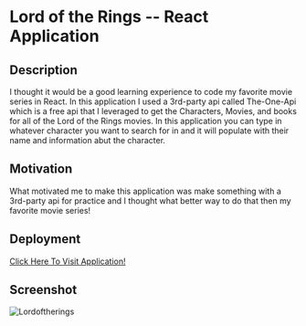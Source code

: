 # Lord of the Rings -- React Application

## Description
I thought it would be a good learning experience to code my favorite movie series in React. In this application I used a 3rd-party api called The-One-Api which is a free api that I leveraged to get the Characters, Movies, and books for all of the Lord of the Rings movies.
In this application you can type in whatever character you want to search for in and it will populate with their name and information abut the character.

## Motivation
What motivated me to make this application was make something with a 3rd-party api for practice and I thought what better way to do that then my favorite movie series!

## Deployment
[Click Here To Visit Application!
](https://jeremyethridgelotr.netlify.app/)

## Screenshot
![Lordoftherings](https://github.com/Jeremyethridge/LordoftheRings/assets/128623643/6c1a23d4-3df4-4dd2-bb3a-1c0e10b28893)
